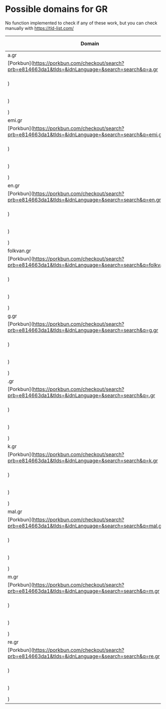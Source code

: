# Possible domains for GR

No function implemented to check if any of these work, but you can check manually with https://tld-list.com/

| Domain | Porkbun | NameCheap | Google Domains |
|---|---|---|---|
| a.gr | [Porkbun](https://porkbun.com/checkout/search?prb=e814663da1&tlds=&idnLanguage=&search=search&q=a.gr) | [Namecheap](https://www.namecheap.com/domains/registration/results/?domain=a.gr) | [Google](https://domains.google.com/registrar/search?searchTerm=a.gr) |
| emi.gr | [Porkbun](https://porkbun.com/checkout/search?prb=e814663da1&tlds=&idnLanguage=&search=search&q=emi.gr) | [Namecheap](https://www.namecheap.com/domains/registration/results/?domain=emi.gr) | [Google](https://domains.google.com/registrar/search?searchTerm=emi.gr) |
| en.gr | [Porkbun](https://porkbun.com/checkout/search?prb=e814663da1&tlds=&idnLanguage=&search=search&q=en.gr) | [Namecheap](https://www.namecheap.com/domains/registration/results/?domain=en.gr) | [Google](https://domains.google.com/registrar/search?searchTerm=en.gr) |
| folkvan.gr | [Porkbun](https://porkbun.com/checkout/search?prb=e814663da1&tlds=&idnLanguage=&search=search&q=folkvan.gr) | [Namecheap](https://www.namecheap.com/domains/registration/results/?domain=folkvan.gr) | [Google](https://domains.google.com/registrar/search?searchTerm=folkvan.gr) |
| g.gr | [Porkbun](https://porkbun.com/checkout/search?prb=e814663da1&tlds=&idnLanguage=&search=search&q=g.gr) | [Namecheap](https://www.namecheap.com/domains/registration/results/?domain=g.gr) | [Google](https://domains.google.com/registrar/search?searchTerm=g.gr) |
| .gr | [Porkbun](https://porkbun.com/checkout/search?prb=e814663da1&tlds=&idnLanguage=&search=search&q=.gr) | [Namecheap](https://www.namecheap.com/domains/registration/results/?domain=.gr) | [Google](https://domains.google.com/registrar/search?searchTerm=.gr) |
| k.gr | [Porkbun](https://porkbun.com/checkout/search?prb=e814663da1&tlds=&idnLanguage=&search=search&q=k.gr) | [Namecheap](https://www.namecheap.com/domains/registration/results/?domain=k.gr) | [Google](https://domains.google.com/registrar/search?searchTerm=k.gr) |
| mal.gr | [Porkbun](https://porkbun.com/checkout/search?prb=e814663da1&tlds=&idnLanguage=&search=search&q=mal.gr) | [Namecheap](https://www.namecheap.com/domains/registration/results/?domain=mal.gr) | [Google](https://domains.google.com/registrar/search?searchTerm=mal.gr) |
| m.gr | [Porkbun](https://porkbun.com/checkout/search?prb=e814663da1&tlds=&idnLanguage=&search=search&q=m.gr) | [Namecheap](https://www.namecheap.com/domains/registration/results/?domain=m.gr) | [Google](https://domains.google.com/registrar/search?searchTerm=m.gr) |
| re.gr | [Porkbun](https://porkbun.com/checkout/search?prb=e814663da1&tlds=&idnLanguage=&search=search&q=re.gr) | [Namecheap](https://www.namecheap.com/domains/registration/results/?domain=re.gr) | [Google](https://domains.google.com/registrar/search?searchTerm=re.gr) |

